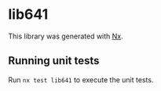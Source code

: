 # lib641

This library was generated with [Nx](https://nx.dev).

## Running unit tests

Run `nx test lib641` to execute the unit tests.
